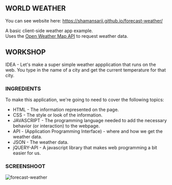 WORLD WEATHER
-------------

You can see website here: https://shamansarii.github.io/forecast-weather/

A basic client-side weather app example.  
Uses the [Open Weather Map API](http://openweathermap.org/api) to request weather data.

## WORKSHOP

IDEA - Let's make a super simple weather appplication that runs on the web. You type in the name of a city and get the current temperature for that city. 

### INGREDIENTS

To make this application, we're going to need to cover the following topics:
  * HTML - The information represented on the page.
  * CSS - The style or look of the information.
  * JAVASCRIPT - The programming language needed to add the necessary behavior (or interaction) to the webpage.
  * API - (Application Programming Interface) - where and how we get the weather data.
  * JSON - The weather data.
  * jQUERY-API - A javascript library that makes web programming a bit easier for us.

### SCREENSHOOT

![forecast-weather](https://user-images.githubusercontent.com/38943439/46164240-ef4d9980-c2a6-11e8-9b11-1f9eb9bfd3f8.png)
